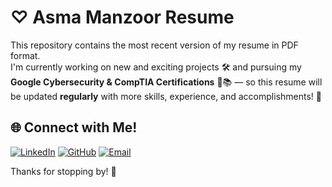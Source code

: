 # ♡ Asma Manzoor Resume

This repository contains the most recent version of my resume in PDF format.  
I'm currently working on new and exciting projects 🛠️ and pursuing my **Google Cybersecurity & CompTIA Certifications** 🔐📚 — so this resume will be updated **regularly** with more skills, experience, and accomplishments! 💪

## 🌐 Connect with Me!

[![LinkedIn](https://img.shields.io/badge/LinkedIn-blue?style=for-the-badge&logo=linkedin)](https://www.linkedin.com/in/asmamanzoor1)
[![GitHub](https://img.shields.io/badge/GitHub-100000?style=for-the-badge&logo=github&logoColor=white)](https://github.com/asmamanzoor1)
[![Email](https://img.shields.io/badge/Email-D14836?style=for-the-badge&logo=gmail&logoColor=white)](mailto:asmamanzoor.college@gmail.com)

Thanks for stopping by! 🌟
